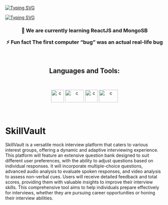 
[![Typing SVG](https://readme-typing-svg.herokuapp.com?font=Audiowide&color=blue&center=true&size=36&width=1500&lines=Hello+World+👋;&duration=100)](https://git.io/typing-svg) 


[![Typing SVG](https://readme-typing-svg.herokuapp.com?font=Audiowide&color=63F749&center=true&size=24&width=1200&lines=We+are+SkillVault;&duration=3000)](https://git.io/typing-svg) 



<h3 align="center">

🌱 We are currently learning ReactJS and MongoSB
 

⚡ Fun fact The first computer “bug” was an actual real-life bug

</h3>
<br>




<h2 align="center">Languages and Tools:</h2>
<br>
<p align="center">  <img src="https://www.svgrepo.com/show/373845/mongo.svg" alt="c" width="40" height="40"/> 
<img src="https://miro.medium.com/max/6668/1*XP-mZOrIqX7OsFInN2ngRQ.png" alt="c" width="60" height="40"/> 
<img src="https://www.svgrepo.com/show/355190/reactjs.svg" alt="c" width="40" height="40"/> 
<img src="https://i.pinimg.com/originals/ed/f7/d7/edf7d789735ca1ab974128529d1babe0.jpg" alt="c" width="60" height="40"/> 


</p>

 <br>

# SkillVault

SkillVault is a versatile mock interview platform that caters to various interest groups, offering a dynamic and adaptive interviewing experience. This platform will feature an extensive question bank designed to suit different user preferences, with the ability to adjust questions based on individual responses. It will incorporate multiple-choice questions, advanced audio analysis to evaluate spoken responses, and video analysis to assess non-verbal cues. Users will receive detailed feedback and total scores, providing them with valuable insights to improve their interview skills. This comprehensive tool aims to help individuals prepare effectively for interviews, whether they are pursuing career opportunities or honing their interview abilities.



</div>
 
